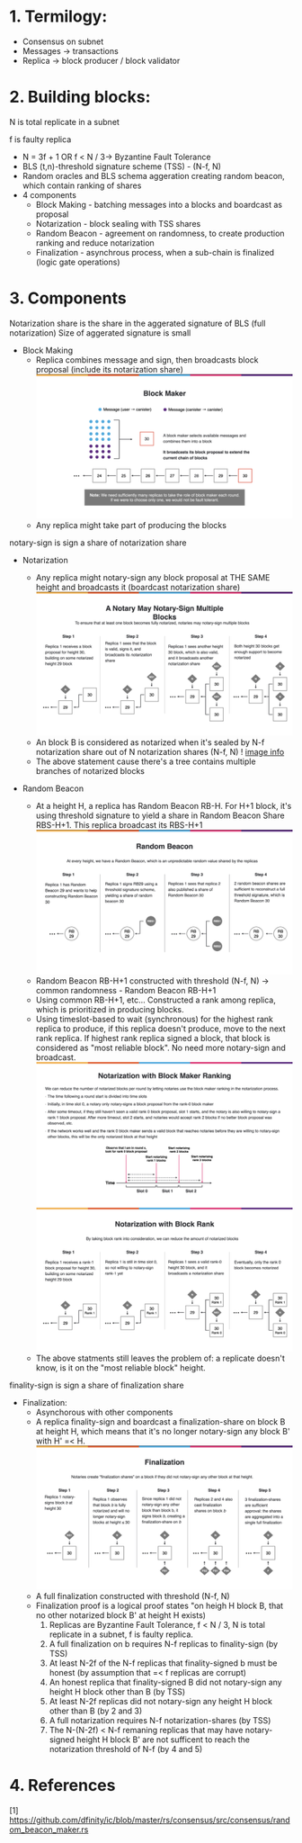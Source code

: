 # 1. Termilogy:

- Consensus on subnet
- Messages -> transactions
- Replica -> block producer / block validator

# 2. Building blocks:
N is total replicate in a subnet

f is faulty replica

- N = 3f + 1 OR f < N / 3-> Byzantine Fault Tolerance
- BLS (t,n)-threshold signature scheme (TSS) - (N-f, N)
- Random oracles and BLS schema aggeration creating random beacon, which contain ranking of shares
- 4 components
    +   Block Making - batching messages into a blocks and boardcast as proposal
    +   Notarization - block sealing with TSS shares
    +   Random Beacon - agreement on randomness, to create production ranking and reduce notarization
    +   Finalization - asynchrous process, when a sub-chain is finalized (logic gate operations)

# 3. Components
Notarization share is the share in the aggerated signature of BLS (full notarization)
Size of aggerated signature is small

- Block Making
    +   Replica combines message and sign, then broadcasts block proposal (include its notarization share)
    ![image info](block-maker.png) 
    +   Any replica might take part of producing the blocks

notary-sign is sign a share of notarization share

- Notarization 
    +   Any replica might notary-sign any block proposal at THE SAME height and broadcasts it (boardcast notarization share)
    ![image info](a-notary-may-notary-sign-multiple-blocks.png)
    +   An block B is considered as notarized when it's sealed by N-f notarization share out of N notarization shares (N-f, N)
    ! [image info](notarization.png)
    +   The above statement cause there's a tree contains multiple branches of notarized blocks
    
- Random Beacon
    +   At a height H, a replica has Random Beacon RB-H. For H+1 block, it's using threshold signature to yield a share in Random Beacon Share RBS-H+1. This replica broadcast its RBS-H+1 
    ![image info](random-beacon.png)
    +   Random Beacon RB-H+1 constructed with threshold (N-f, N) -> common randomness - Random Beacon RB-H+1
    +   Using common RB-H+1, etc... Constructed a rank among replica, which is prioritized in producing blocks.
    +   Using timeslot-based to wait (synchronous) for the highest rank replica to produce, if this replica doesn't produce, move to the next rank replica. If highest rank replica signed a block, that block is considered as "most reliable block". No need more notary-sign and broadcast.
    ![image info](notarization-with-blockmaker-ranking.png)
    ![image info](notarization-with-block-rank.png)
    +   The above statments still leaves the problem of: a replicate doesn't know, is it on the "most reliable block" height.

finality-sign is sign a share of finalization share

- Finalization:
    +   Asynchorous with other components
    +   A replica finality-sign and boardcast a finalization-share on block B at height H, which means that it's no longer notary-sign any block B' with H' =< H.
    ![image info](finalization.png)
    +   A full finalization constructed with threshold (N-f, N)
    +   Finalization proof is a logical proof states "on heigh H block B, that no other notarized block B' at height H exists)
        1. Replicas are Byzantine Fault Tolerance, f < N / 3, N is total replicate in a subnet, f is faulty replica.
        2. A full finalization on b requires N-f replicas to finality-sign (by TSS)
        3. At least N-2f of the N-f replicas that finality-signed b must be honest (by assumption that =< f replicas are corrupt)
        4. An honest replica that finality-signed B did not notary-sign any height H block other than B (by TSS)
        5. At least N-2f replicas did not notary-sign any height H block other than B (by 2 and 3)
        6. A full notarization requires N-f notarization-shares (by TSS)
        7. The N-(N-2f) < N-f remaning replicas that may have notary-signed height H block B' are not sufficent to reach the notarization threshold of N-f (by 4 and 5)

# 4. References

[1] https://github.com/dfinity/ic/blob/master/rs/consensus/src/consensus/random_beacon_maker.rs